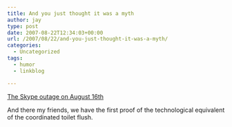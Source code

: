 ```yaml
---
title: And you just thought it was a myth
author: jay
type: post
date: 2007-08-22T12:34:03+00:00
url: /2007/08/22/and-you-just-thought-it-was-a-myth/
categories:
  - Uncategorized
tags:
  - humor
  - linkblog

---
```

[The Skype outage on August 16th][1]

And there my friends, we have the first proof of the technological equivalent of the coordinated toilet flush.

 [1]: http://share.skype.com/sites/en/2007/08/what_happened_on_august_16.html